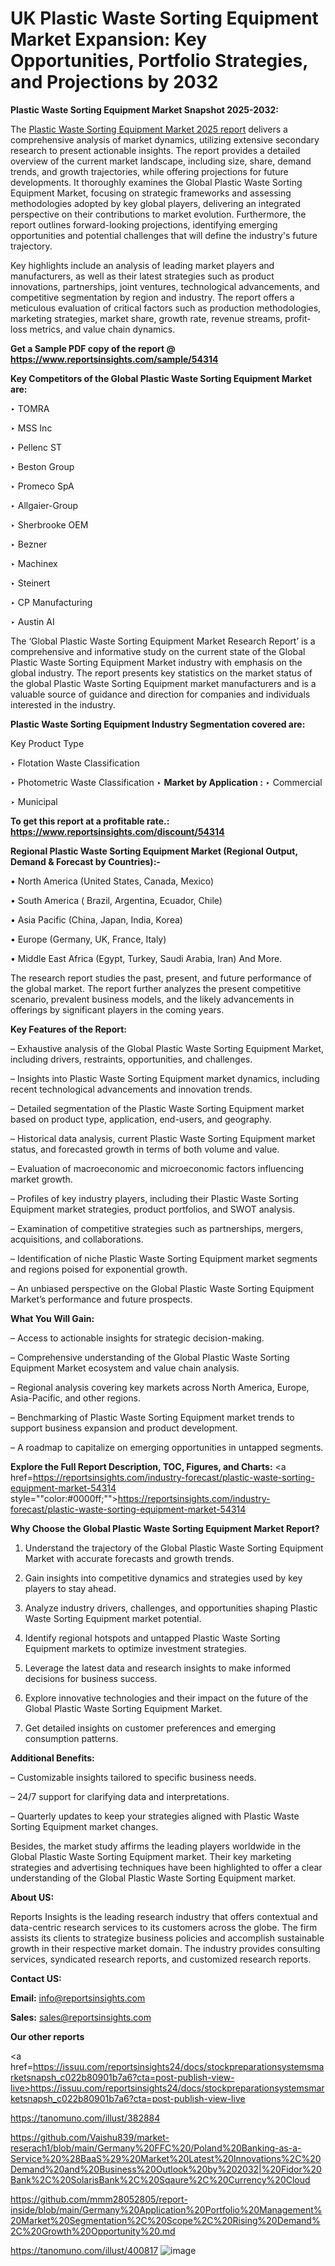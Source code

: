 # UK Plastic Waste Sorting Equipment Market Expansion: Key Opportunities, Portfolio Strategies, and Projections by 2032

<strong>Plastic Waste Sorting Equipment Market Snapshot 2025-2032:</strong>

The <a href=https://www.reportsinsights.com/sample/54314>Plastic Waste Sorting Equipment Market 2025 report</a> delivers a comprehensive analysis of market dynamics, utilizing extensive secondary research to present actionable insights. The report provides a detailed overview of the current market landscape, including size, share, demand trends, and growth trajectories, while offering projections for future developments. It thoroughly examines the Global Plastic Waste Sorting Equipment Market, focusing on strategic frameworks and assessing methodologies adopted by key global players, delivering an integrated perspective on their contributions to market evolution. Furthermore, the report outlines forward-looking projections, identifying emerging opportunities and potential challenges that will define the industry's future trajectory.

Key highlights include an analysis of leading market players and manufacturers, as well as their latest strategies such as product innovations, partnerships, joint ventures, technological advancements, and competitive segmentation by region and industry. The report offers a meticulous evaluation of critical factors such as production methodologies, marketing strategies, market share, growth rate, revenue streams, profit-loss metrics, and value chain dynamics.

<strong>Get a Sample PDF copy of the report @ <a href=https://www.reportsinsights.com/sample/54314 style=color:#0000ff;>https://www.reportsinsights.com/sample/54314</a></strong>

<strong>Key Competitors of the Global Plastic Waste Sorting Equipment Market are:</strong>

‣ TOMRA

‣ MSS Inc

‣ Pellenc ST

‣ Beston Group

‣ Promeco SpA

‣ Allgaier-Group

‣ Sherbrooke OEM

‣ Bezner

‣ Machinex

‣ Steinert

‣ CP Manufacturing

‣ Austin AI

The ‘Global Plastic Waste Sorting Equipment Market Research Report’ is a comprehensive and informative study on the current state of the Global Plastic Waste Sorting Equipment Market industry with emphasis on the global industry. The report presents key statistics on the market status of the global Plastic Waste Sorting Equipment market manufacturers and is a valuable source of guidance and direction for companies and individuals interested in the industry.

<strong>Plastic Waste Sorting Equipment Industry Segmentation covered are:</strong>

Key Product Type

‣ Flotation Waste Classification

‣ Photometric Waste Classification
‣ 
<strong>Market by Application :</strong>
‣ Commercial

‣ Municipal

<strong>To get this report at a profitable rate.: <a href=https://www.reportsinsights.com/discount/54314 style=color:#0000ff;>https://www.reportsinsights.com/discount/54314</a></strong>

<strong>Regional Plastic Waste Sorting Equipment Market (Regional Output, Demand &amp; Forecast by Countries):-</strong>

• North America (United States, Canada, Mexico)

• South America ( Brazil, Argentina, Ecuador, Chile)

• Asia Pacific (China, Japan, India, Korea)

• Europe (Germany, UK, France, Italy)

• Middle East Africa (Egypt, Turkey, Saudi Arabia, Iran) And More.

The research report studies the past, present, and future performance of the global market. The report further analyzes the present competitive scenario, prevalent business models, and the likely advancements in offerings by significant players in the coming years.

<strong>Key Features of the Report:</strong>

– Exhaustive analysis of the Global Plastic Waste Sorting Equipment Market, including drivers, restraints, opportunities, and challenges.

– Insights into Plastic Waste Sorting Equipment market dynamics, including recent technological advancements and innovation trends.

– Detailed segmentation of the Plastic Waste Sorting Equipment market based on product type, application, end-users, and geography.

– Historical data analysis, current Plastic Waste Sorting Equipment market status, and forecasted growth in terms of both volume and value.

– Evaluation of macroeconomic and microeconomic factors influencing market growth.

– Profiles of key industry players, including their Plastic Waste Sorting Equipment market strategies, product portfolios, and SWOT analysis.

– Examination of competitive strategies such as partnerships, mergers, acquisitions, and collaborations.

– Identification of niche Plastic Waste Sorting Equipment market segments and regions poised for exponential growth.

– An unbiased perspective on the Global Plastic Waste Sorting Equipment Market’s performance and future prospects.

<strong>What You Will Gain:</strong>

– Access to actionable insights for strategic decision-making.

– Comprehensive understanding of the Global Plastic Waste Sorting Equipment Market ecosystem and value chain analysis.

– Regional analysis covering key markets across North America, Europe, Asia-Pacific, and other regions.

– Benchmarking of Plastic Waste Sorting Equipment market trends to support business expansion and product development.

– A roadmap to capitalize on emerging opportunities in untapped segments.

<strong>Explore the Full Report Description, TOC, Figures, and Charts:</strong>
<a href=https://reportsinsights.com/industry-forecast/plastic-waste-sorting-equipment-market-54314 style=""color:#0000ff;"">https://reportsinsights.com/industry-forecast/plastic-waste-sorting-equipment-market-54314</a>

<strong>Why Choose the Global Plastic Waste Sorting Equipment Market Report?</strong>

1. Understand the trajectory of the Global Plastic Waste Sorting Equipment Market with accurate forecasts and growth trends.

2. Gain insights into competitive dynamics and strategies used by key players to stay ahead.

3. Analyze industry drivers, challenges, and opportunities shaping Plastic Waste Sorting Equipment market potential.

4. Identify regional hotspots and untapped Plastic Waste Sorting Equipment markets to optimize investment strategies.

5. Leverage the latest data and research insights to make informed decisions for business success.

6. Explore innovative technologies and their impact on the future of the Global Plastic Waste Sorting Equipment Market.

7. Get detailed insights on customer preferences and emerging consumption patterns.

<strong>Additional Benefits:</strong>

– Customizable insights tailored to specific business needs.

– 24/7 support for clarifying data and interpretations.

– Quarterly updates to keep your strategies aligned with Plastic Waste Sorting Equipment market changes.

Besides, the market study affirms the leading players worldwide in the Global Plastic Waste Sorting Equipment market. Their key marketing strategies and advertising techniques have been highlighted to offer a clear understanding of the Global Plastic Waste Sorting Equipment market.

<strong><strong>About US</strong>:</strong>

Reports Insights is the leading research industry that offers contextual and data-centric research services to its customers across the globe. The firm assists its clients to strategize business policies and accomplish sustainable growth in their respective market domain. The industry provides consulting services, syndicated research reports, and customized research reports.

<strong>Contact US:</strong>

<p class=><b>Email:</b> <a href=mailto:info@reportsinsights.com>info@reportsinsights.com</a></p>
<p class=><b>Sales:</b> <a href=mailto:sales@reportsinsights.com>sales@reportsinsights.com</a></p>

<strong>Our other reports</strong>

<a href=https://issuu.com/reportsinsights24/docs/stockpreparationsystemsmarketsnapsh_c022b80901b7a6?cta=post-publish-view-live>https://issuu.com/reportsinsights24/docs/stockpreparationsystemsmarketsnapsh_c022b80901b7a6?cta=post-publish-view-live</a>

<a href=https://tanomuno.com/illust/382884>https://tanomuno.com/illust/382884</a>

<a href=https://github.com/Vaishu839/market-reserach1/blob/main/Germany%20FFC%20/Poland%20Banking-as-a-Service%20%28BaaS%29%20Market%20Latest%20Innovations%2C%20Demand%20and%20Business%20Outlook%20by%202032|%20Fidor%20Bank%2C%20SolarisBank%2C%20Sqaure%2C%20Currency%20Cloud>https://github.com/Vaishu839/market-reserach1/blob/main/Germany%20FFC%20/Poland%20Banking-as-a-Service%20%28BaaS%29%20Market%20Latest%20Innovations%2C%20Demand%20and%20Business%20Outlook%20by%202032|%20Fidor%20Bank%2C%20SolarisBank%2C%20Sqaure%2C%20Currency%20Cloud</a>

<a href=https://github.com/mmm28052805/report-inside/blob/main/Germany%20Application%20Portfolio%20Management%20Market%20Segmentation%2C%20Scope%2C%20Rising%20Demand%2C%20Growth%20Opportunity%20.md>https://github.com/mmm28052805/report-inside/blob/main/Germany%20Application%20Portfolio%20Management%20Market%20Segmentation%2C%20Scope%2C%20Rising%20Demand%2C%20Growth%20Opportunity%20.md</a>

<a href=https://tanomuno.com/illust/400817>https://tanomuno.com/illust/400817</a>
![image](https://github.com/user-attachments/assets/185f4f53-f3ec-4216-b89a-2a4d8cb04f0b)

